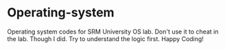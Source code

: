# Operating-system
Operating system codes for SRM University OS lab.
Don't use it to cheat in the lab. Though I did. Try to understand the logic first. Happy Coding!
